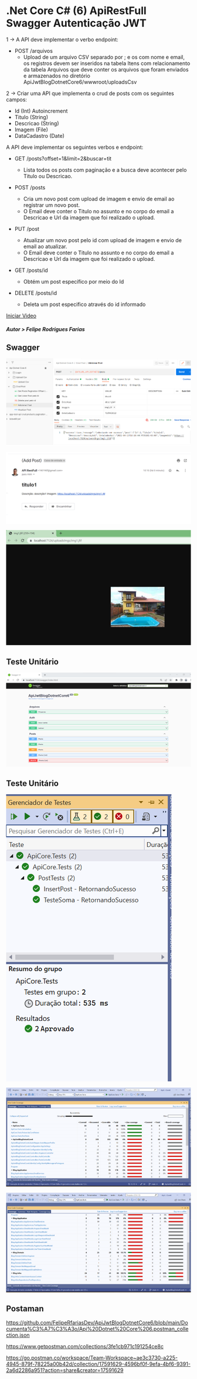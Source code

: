# .Net Core C# (6) ApiRestFull Swagger Autenticação JWT

1 -> A API deve implementar o verbo endpoint:

- POST /arquivos
  - Upload de um arquivo CSV separado por ; e os com nome e email, os registros devem ser inseridos na tabela Itens com relacionamento da tabela Arquivos que deve conter os arquivos que foram enviados e armazenados no diretório ApiJwtBlogDotnetCore6/wwwroot/uploadsCsv


2 -> Criar uma API que implementa o crud de posts com os seguintes campos:

- Id (Int) Autoincrement
- Titulo (String)
- Descricao (String)
- Imagem (File)
- DataCadastro (Date)

A API deve implementar os seguintes verbos e endpoint:

- GET /posts?offset=1&limit=2&buscar=tit
  - Lista todos os posts com paginação e a busca deve acontecer pelo Titulo ou Descricao.


- POST /posts
  - Cria um novo post com upload de imagem e envio de email ao registrar um novo post.
  - O Email deve conter o Titulo no assunto e no corpo do email a Descricao e Url da imagem que foi realizado o upload.


- PUT /post
  - Atualizar um novo post pelo id com upload de imagem e envio de email ao atualizar.
  - O Email deve conter o Titulo no assunto e no corpo do email a Descricao e Url da imagem que foi realizado o upload.

- GET /posts/id
  - Obtém um post específico por meio do Id


- DELETE /posts/id
  - Deleta um post especifico através do id informado


[Iniciar Video](https://www.youtube.com/watch?v=)
##### Autor > Felipe Rodrigues Farias

## Swagger

![alt text](https://github.com/FelipeRfariasDev/ApiJwtBlogDotnetCore6/blob/main/Documenta%C3%A7%C3%A3o/postman/add-postman.png?raw=true)

![alt text](https://github.com/FelipeRfariasDev/ApiJwtBlogDotnetCore6/blob/main/Documenta%C3%A7%C3%A3o/postman/add-postman-email.png?raw=true)

![alt text](https://github.com/FelipeRfariasDev/ApiJwtBlogDotnetCore6/blob/main/Documenta%C3%A7%C3%A3o/postman/add-postman-email-img-upload.png?raw=true)


## Teste Unitário


![alt text](https://github.com/FelipeRfariasDev/ApiJwtBlogDotnetCore6/blob/main/Documenta%C3%A7%C3%A3o/swagger.png?raw=true)


## Teste Unitário

![alt text](https://github.com/FelipeRfariasDev/ApiJwtBlogDotnetCore6/blob/main/Documenta%C3%A7%C3%A3o/TesteUnit%C3%A1rio.png?raw=true)

![alt text](https://github.com/FelipeRfariasDev/ApiJwtBlogDotnetCore6/blob/main/Documenta%C3%A7%C3%A3o/TesteUnit%C3%A1rio2.png?raw=true)


![alt text](https://github.com/FelipeRfariasDev/ApiJwtBlogDotnetCore6/blob/main/Documenta%C3%A7%C3%A3o/TesteUnit%C3%A1rio3.png?raw=true)

## Postaman
https://github.com/FelipeRfariasDev/ApiJwtBlogDotnetCore6/blob/main/Documenta%C3%A7%C3%A3o/Api%20Dotnet%20Core%206.postman_collection.json

https://www.getpostman.com/collections/3fe1cb971c191254ce8c

https://go.postman.co/workspace/Team-Workspace~ae3c3730-a225-4945-879f-78225a00b42d/collection/17591629-4596bf0f-9efa-4bf6-9391-2a6d2286a951?action=share&creator=17591629